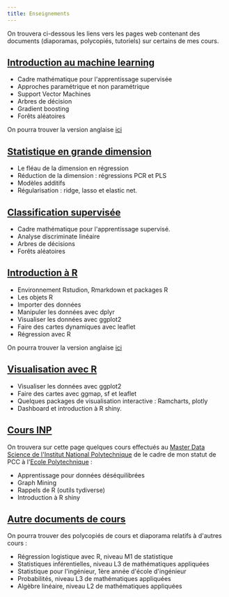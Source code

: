 ```yaml
---
title: Enseignements
---
```


On trouvera ci-dessous les liens vers les pages web contenant des documents (diaporamas, polycopiés, tutoriels) sur certains de mes cours.

## [Introduction au machine learning](https://lrouviere.github.io/ml_lecture/)

  - Cadre mathématique pour l'apprentissage supervisée
  - Approches paramétrique et non paramétrique
  - Support Vector Machines
  - Arbres de décision
  - Gradient boosting
  - Forêts aléatoires

On pourra trouver la version anglaise [ici](https://lrouviere.github.io/intro-machine-learning/)


## [Statistique en grande dimension](https://lrouviere.github.io/stat_grand_dim/)
  
  - Le fléau de la dimension en régression
  - Réduction de la dimension : régressions PCR et PLS
  - Modèles additifs
  - Régularisation : ridge, lasso et elastic net.

## [Classification supervisée](https://lrouviere.github.io/classif_sup/)

  - Cadre mathématique pour l'apprentissage supervisé.
  - Analyse discriminate linéaire
  - Arbres de décisions
  - Forêts aléatoires
  
## [Introduction à R](https://lrouviere.github.io/intro_R/)

  - Environnement Rstudion, Rmarkdown et packages R
  - Les objets R
  - Importer des données
  - Manipuler les données avec dplyr
  - Visualiser les données avec ggplot2
  - Faire des cartes dynamiques avec leaflet
  - Régression avec R

On pourra trouver la version anglaise [ici](https://lrouviere.github.io/R-for-datascience-lecture/)

## [Visualisation avec R](https://lrouviere.github.io/VISU/)

  - Visualiser les données avec ggplot2
  - Faire des cartes avec ggmap, sf et leaflet
  - Quelques packages de visualisation interactive : Ramcharts, plotly
  - Dashboard et introduction à R shiny.

## [Cours INP](https://lrouviere.github.io/INP-HB/)

On trouvera sur cette page quelques cours effectués au [Master Data Science de l'Institut National Polytechnique](https://datascience.inphb.ci/vues/datascience/) de le cadre de mon statut de PCC à l'[Ecole Polytechnique](https://www.polytechnique.edu) :

  - Apprentissage pour données déséquilibrées
  - Graph Mining
  - Rappels de R (outils tydiverse)
  - Introduction à R shiny
  
## [Autre documents de cours](https://lrouviere.github.io/doc_cours/)

On pourra trouver des polycopiés de cours et diaporama relatifs à d'autres cours :

  - Régression logistique avec R, niveau M1 de statistique
  - Statistiques inférentielles, niveau L3 de mathématiques appliquées
  - Statistique pour l'ingénieur, 1ère année d'école d'ingénieur
  - Probabilités, niveau L3 de mathématiques appliquées
  - Algèbre linéaire, niveau L2 de mathématiques appliquées

  